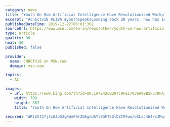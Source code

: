 ```yaml
---
category: news
title: "Youth On How Artificial Intelligence Have Revolutionised Workplaces | Youth Dialogues"
excerpt: "#cnbctv18 #LIBA #youthspeaksLooking back 20 years, how has India changed? In our special series, Youth Dialogues, Jude Sannith visits the Loyola Institute Of Business Administration in Chennai and speaks to the students about how India has grown in the past 20 years and what their future plans for the country are."
publishedDateTime: 2019-12-22T06:01:30Z
sourceUrl: https://www.msn.com/en-in/news/other/youth-on-how-artificial-intelligence-have-revolutionised-workplaces-youth-dialogues/ar-BBYeHNj
type: article
quality: 30
heat: 30
published: false

provider:
  name: CNBCTV18 on MSN.com
  domain: msn.com

topics:
  - AI

images:
  - url: https://www.bing.com/th?id=ON.1A7E42CB207C9FE17036A98B5F578FA3
    width: 700
    height: 367
    title: "Youth On How Artificial Intelligence Have Revolutionised Workplaces | Youth Dialogues"

secured: "dRlZSf27jlsUJpOJyRWmF9rZGEgnUAYlEGFT5GlQZCMfwm/bXLxJ464/sJMq4kkz9eXqlIua5hx5d2u8gxvUy4Xxd+kEtAnMnMPsDkQVTTGrMd0Wyehi++C+2u++g1umB+DWcMh+//51SeEm2kXk/xST8G4jMG3cYXC9PCvnk3w55STJFWqVKjaQzwC1+LTY2Ib1f6UG9D0JZLgnJTwktwsU2ljeU5yHYaDNFS4EKPUXs68Q7y5c0XgKSWjr1puYnXfZwoyQGQmCGP0re9HK5g==;fvxMQA9LX9AuQ2+5b03aJQ=="
---
```


